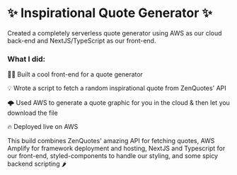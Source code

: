 # ✨ Inspirational Quote Generator ✨

Created a completely serverless quote generator using AWS as our cloud back-end and NextJS/TypeScript as our front-end.

### What I did:

👨‍💻 Built a cool front-end for a quote generator

💡 Wrote a script to fetch a random inspirational quote from ZenQuotes' API

🌩 Used AWS to generate a quote graphic for you in the cloud & then let you download the file

🔥 Deployed live on AWS

This build combines ZenQuotes' amazing API for fetching quotes, AWS Amplify for framework deployment and hosting, NextJS and Typescript for our front-end, styled-components to handle our styling, and some spicy backend scripting 🌶
